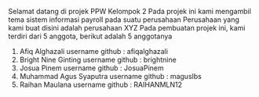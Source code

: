 Selamat datang di projek PPW Kelompok 2 
Pada projek ini kami mengambil tema sistem informasi payroll pada suatu perusahaan
Perusahaan yang kami buat disini adalah perusahaan XYZ
Pada pembuatan projek ini, kami terdiri dari 5 anggota, berikut adalah 5 anggotanya
1. Afiq Alghazali
    username github : afiqalghazali
2. Bright Nine Ginting
    username github : brightnine
3. Josua Pinem
    username github : JosuaPinem
4. Muhammad Agus Syaputra
    username github : maguslbs
5. Raihan Maulana
    username github : RAIHANMLN12